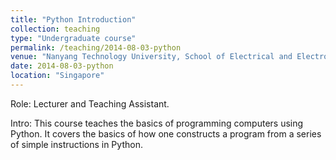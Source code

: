 ```yaml
---
title: "Python Introduction"
collection: teaching
type: "Undergraduate course"
permalink: /teaching/2014-08-03-python
venue: "Nanyang Technology University, School of Electrical and Electronic Engineering"
date: 2014-08-03-python
location: "Singapore"
---
```


Role: Lecturer and Teaching Assistant.

Intro: This course teaches the basics of programming computers using Python. It covers the basics of how one constructs a program from a series of simple instructions in Python.
